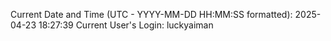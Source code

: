 Current Date and Time (UTC - YYYY-MM-DD HH:MM:SS formatted): 2025-04-23 18:27:39
Current User's Login: luckyaiman
